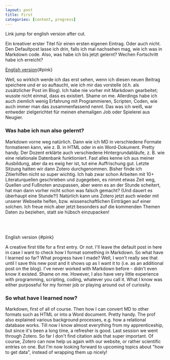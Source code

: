 ```yaml
---
layout: post
title: First
categories: [content, progress]
---
```

Link jump for english version after cut.

Ein kreativer erster Titel für einen ersten eigenen Eintrag. Oder auch nicht. Den Defaultpost lasse ich drin, falls ich mal nachsehen mag, wie ich was in Markdown code. 
Also, was habe ich bis jetzt gelernt? Wechen Fortschritt habe ich erreicht? 
<!--more-->

[English version](#english){#pink}

Well, so wirklich werde ich das erst sehen, wenn ich diesen neuen Beitrag speichere und er so auftaucht, wie ich mir das vorstelle (d.h. als zusätzlicher Post im Blog). Ich habe nie vorher mit Markdown gearbeitet; wusste nicht einmal, dass es existiert. Shame on me. Allerdings habe ich auch ziemlich wenig Erfahrung mit Programmieren, Scripten, Coden, wie auch immer man das zusammenfassend nennt. Das was ich weiß, war entweder zielgerichtet für meinen ehemaligen Job oder Spielerei aus Neugier. 

### Was habe ich nun also gelernt?

Markdown vorne weg natürlich. Dann wie ich MD in verschiedene Formate formatieren kann, wie z. B. in HTML oder in ein Word-Dokument. Pretty handy. Der Dozent erklärte auch verschiedene Hintergrundabläufe, z. B. wie eine relationale Datenbank funktioniert. Fast alles kenne ich aus meiner Ausbildung, aber da es ewig her ist, tut eine Auffrischung gut.
Letzte Sitzung hatten wir dann Zotero durchgenommen. Bisher finde ich Zitierhilfen nicht so super wichtig. Ich hab zwar schon Arbeiten mit 10+ Literaturquellen geschrieben und zugegeben, es nimmt etwas Zeit weg, Quellen und Fußnoten anzupassen, aber wenn es an der Stunde scheitert, hat man dann vorher nicht schon was falsch gemacht? (Und dauert es überhaupt eine Stunde?!)
Natürlich kann uns Zotero jetzt auch wieder mit unserer Webseite helfen, bzw. wissenschaftlichen Einträgen auf einer solchen. 
Ich freue mich aber jetzt besonders auf die kommenden Themen Daten zu beziehen, statt sie hübsch einzupacken!

<br/><br/>

<a name="english"></a>English version {#pink}

A creative first title for a first entry. Or not. I'll leave the default post in here in case I want to check how I format something in Markdown. So what have I learned so far? What progress have I made? Well, I won't really see that until I save this new post and it shows up as I want it to (i.e. as an additional post on the blog). I've never worked with Markdown before - didn't even know it existed. Shame on me. However, I also have very little experience with programming, scripting, coding, whatever you call it. What I know was either purposeful for my former job or playing around out of curiosity.

### So what have I learned now?

Markdown, first of all of course. Then how I can convert MD to other formats such as HTML or into a Word document. Pretty handy. The prof also explained various background processes, e.g. how a relational database works. Till now I know almost everything from my apprenticeship, but since it's been a long time, a refresher is good. Last session we went through Zotero. So far I don't find citation aids that super important. Of course, Zotero can now help us again with our website, or rather scientific entries on one. But I'm now looking forward to upcoming topics about "how to get data", instead of wrapping them up nicely!
